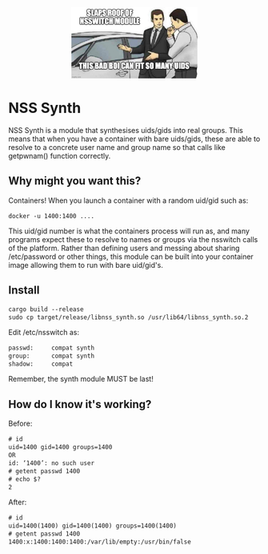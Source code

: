 
<p align="center">
  <img src="https://github.com/kanidm/nss_synth/blob/main/meme.jpg" width="50%" height="auto" />
</p>

# NSS Synth

NSS Synth is a module that synthesises uids/gids into real groups. This means that when you have
a container with bare uids/gids, these are able to resolve to a concrete user name and group name
so that calls like getpwnam() function correctly.

## Why might you want this?

Containers! When you launch a container with a random uid/gid such as:

```
docker -u 1400:1400 ....
```

This uid/gid number is what the containers process will run as, and many programs expect these to
resolve to names or groups via the nsswitch calls of the platform. Rather than defining users
and messing about sharing /etc/password or other things, this module can be built into your
container image allowing them to run with bare uid/gid's.

## Install

```
cargo build --release
sudo cp target/release/libnss_synth.so /usr/lib64/libnss_synth.so.2
```

Edit /etc/nsswitch as:

```
passwd:		compat synth
group:		compat synth
shadow:		compat
```

Remember, the synth module MUST be last!

## How do I know it's working?

Before:

```
# id
uid=1400 gid=1400 groups=1400
OR
id: ‘1400’: no such user
# getent passwd 1400
# echo $?
2
```

After:

```
# id
uid=1400(1400) gid=1400(1400) groups=1400(1400)
# getent passwd 1400
1400:x:1400:1400:1400:/var/lib/empty:/usr/bin/false
```

